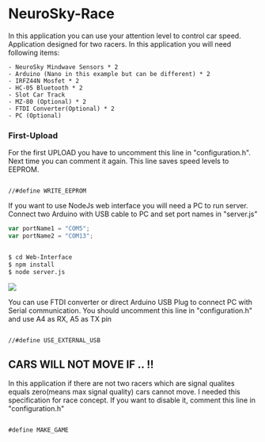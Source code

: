 # NeuroSky-Race

In this application you can use your attention level to control car speed. Application designed for two racers. In this application you will need following items:

    - NeuroSky Mindwave Sensors * 2
    - Arduino (Nano in this example but can be different) * 2
    - IRFZ44N Mosfet * 2
    - HC-05 Bluetooth * 2
    - Slot Car Track
    - MZ-80 (Optional) * 2
    - FTDI Converter(Optional) * 2
    - PC (Optional)


### First-Upload
For the first UPLOAD you have to uncomment this line in "configuration.h". Next time you can comment it again. This line saves speed levels to EEPROM. 

```arduino

//#define WRITE_EEPROM 

```

If you want to use NodeJs web interface you will need a PC to run server. Connect two Arduino with USB cable to PC and set port names in "server.js"

```javascript
var portName1 = "COM5";
var portName2 = "COM13";
```

```sh

$ cd Web-Interface
$ npm install
$ node server.js

```

<img src="imgs/yarisArayüz.png"></img>

You can use FTDI converter or direct Arduino USB Plug to connect PC with Serial communication. You should uncomment this line in "configuration.h" and use A4 as RX, A5 as TX pin

```arduino

//#define USE_EXTERNAL_USB

```

## CARS WILL NOT MOVE IF .. !!
In this application if there are not two racers which are signal qualites equals zero(means max signal quality) cars cannot move. I needed this specification for race concept. If you want to disable it, comment this line in "configuration.h"

```arduino

#define MAKE_GAME

```
